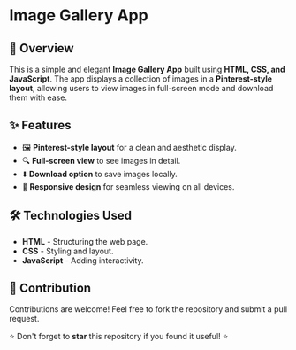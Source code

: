 # Image Gallery App

## 📌 Overview

This is a simple and elegant **Image Gallery App** built using **HTML, CSS, and JavaScript**. The app displays a collection of images in a **Pinterest-style layout**, allowing users to view images in full-screen mode and download them with ease.

## ✨ Features

- 🖼️ **Pinterest-style layout** for a clean and aesthetic display.
- 🔍 **Full-screen view** to see images in detail.
- ⬇️ **Download option** to save images locally.
- 🎨 **Responsive design** for seamless viewing on all devices.

## 🛠️ Technologies Used

- **HTML** - Structuring the web page.
- **CSS** - Styling and layout.
- **JavaScript** - Adding interactivity.

## 🤝 Contribution

Contributions are welcome! Feel free to fork the repository and submit a pull request.

⭐ Don't forget to **star** this repository if you found it useful! ⭐

